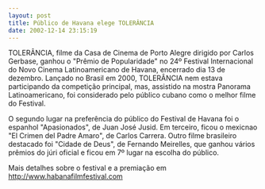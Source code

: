```yaml
---
layout: post
title: Público de Havana elege TOLERÂNCIA
date: 2002-12-14 23:15:19
---
```

TOLERÂNCIA, filme da Casa de Cinema de Porto Alegre dirigido por Carlos Gerbase, ganhou o "Prêmio de Popularidade" no 24º Festival Internacional do Novo Cinema Latinoamericano de Havana, encerrado dia 13 de dezembro. Lançado no Brasil em 2000, TOLERÂNCIA nem estava participando da competição principal, mas, assistido na mostra Panorama Latinoamericano, foi considerado pelo público cubano como o melhor filme do Festival.

O segundo lugar na preferência do público do Festival de Havana foi o espanhol "Apasionados", de Juan José Jusid. Em terceiro, ficou o mexicnao "El Crimen del Padre Amaro", de Carlos Carrera. Outro filme brasileiro destacado foi "Cidade de Deus", de Fernando Meirelles, que ganhou vários prêmios do júri oficial e ficou em 7º lugar na escolha do público.

Mais detalhes sobre o festival e a premiação em\
<http://www.habanafilmfestival.com>